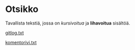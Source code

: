 # Otsikko

Tavallista tekstiä, jossa on *kursivoitua* ja **lihavoitua** sisältöä.

[gitlog.txt](https://github.com/mikeessi/ot--harjoitustyo/blob/master/laskarit/viikko1/gitlog.txt)

[komentorivi.txt](https://github.com/mikeessi/ot--harjoitustyo/blob/master/laskarit/viikko1/komentorivi.txt)
